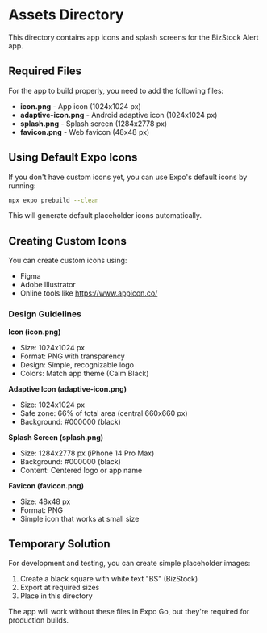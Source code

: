 # Assets Directory

This directory contains app icons and splash screens for the BizStock Alert app.

## Required Files

For the app to build properly, you need to add the following files:

- **icon.png** - App icon (1024x1024 px)
- **adaptive-icon.png** - Android adaptive icon (1024x1024 px)
- **splash.png** - Splash screen (1284x2778 px)
- **favicon.png** - Web favicon (48x48 px)

## Using Default Expo Icons

If you don't have custom icons yet, you can use Expo's default icons by running:

```bash
npx expo prebuild --clean
```

This will generate default placeholder icons automatically.

## Creating Custom Icons

You can create custom icons using:
- Figma
- Adobe Illustrator
- Online tools like https://www.appicon.co/

### Design Guidelines

**Icon (icon.png)**
- Size: 1024x1024 px
- Format: PNG with transparency
- Design: Simple, recognizable logo
- Colors: Match app theme (Calm Black)

**Adaptive Icon (adaptive-icon.png)**
- Size: 1024x1024 px
- Safe zone: 66% of total area (central 660x660 px)
- Background: #000000 (black)

**Splash Screen (splash.png)**
- Size: 1284x2778 px (iPhone 14 Pro Max)
- Background: #000000 (black)
- Content: Centered logo or app name

**Favicon (favicon.png)**
- Size: 48x48 px
- Format: PNG
- Simple icon that works at small size

## Temporary Solution

For development and testing, you can create simple placeholder images:

1. Create a black square with white text "BS" (BizStock)
2. Export at required sizes
3. Place in this directory

The app will work without these files in Expo Go, but they're required for production builds.
